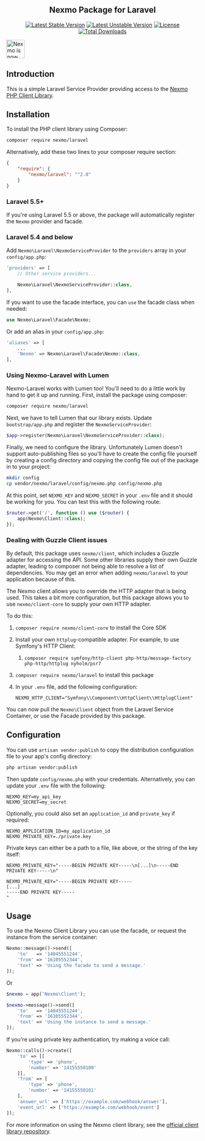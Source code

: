 <h2 align="center">
    Nexmo Package for Laravel
</h2>

<p align="center">
    <a href="https://packagist.org/packages/nexmo/laravel"><img src="https://poser.pugx.org/nexmo/laravel/v/stable?format=flat-square" alt="Latest Stable Version"></a>
    <a href="https://packagist.org/packages/nexmo/laravel"><img src="https://poser.pugx.org/nexmo/laravel/v/unstable?format=flat-square" alt="Latest Unstable Version"></a>    
    <a href="https://packagist.org/packages/nexmo/laravel"><img src="https://poser.pugx.org/nexmo/laravel/license?format=flat-square" alt="License"></a>
    <a href="https://packagist.org/packages/nexmo/laravel"><img src="https://poser.pugx.org/nexmo/laravel/downloads" alt="Total Downloads"></a>
</p>

<img src="https://developer.nexmo.com/assets/images/Vonage_Nexmo.svg" height="48px" alt="Nexmo is now known as Vonage" />

## Introduction

This is a simple Laravel Service Provider providing access to the  [Nexmo PHP Client Library][client-library].

Installation
------------

To install the PHP client library using Composer:

```bash
composer require nexmo/laravel
```

Alternatively, add these two lines to your composer require section:

```json
{
    "require": {
        "nexmo/laravel": "^2.0"
    }
}
```

### Laravel 5.5+

If you're using Laravel 5.5 or above, the package will automatically register the `Nexmo` provider and facade.

### Laravel 5.4 and below

Add `Nexmo\Laravel\NexmoServiceProvider` to the `providers` array in your `config/app.php`:

```php
'providers' => [
    // Other service providers...

    Nexmo\Laravel\NexmoServiceProvider::class,
],
```

If you want to use the facade interface, you can `use` the facade class when needed:

```php
use Nexmo\Laravel\Facade\Nexmo;
```

Or add an alias in your `config/app.php`:

```php
'aliases' => [
    ...
    'Nexmo' => Nexmo\Laravel\Facade\Nexmo::class,
],
```

### Using Nexmo-Laravel with Lumen

Nexmo-Laravel works with Lumen too! You'll need to do a little work by hand
to get it up and running. First, install the package using composer:


```bash
composer require nexmo/laravel
```

Next, we have to tell Lumen that our library exists. Update `bootstrap/app.php`
and register the `NexmoServiceProvider`:

```php
$app->register(Nexmo\Laravel\NexmoServiceProvider::class);
```

Finally, we need to configure the library. Unfortunately Lumen doesn't support
auto-publishing files so you'll have to create the config file yourself by creating
a config directory and copying the config file out of the package in to your project:

```bash
mkdir config
cp vendor/nexmo/laravel/config/nexmo.php config/nexmo.php
```

At this point, set `NEXMO_KEY` and `NEXMO_SECRET` in your `.env` file and it should
be working for you. You can test this with the following route:

```php
$router->get('/', function () use ($router) {
    app(Nexmo\Client::class);
});
```

### Dealing with Guzzle Client issues

By default, this package uses `nexmo/client`, which includes a Guzzle adapter for accessing
the API. Some other libraries supply their own Guzzle adapter, leading to composer not being
able to resolve a list of dependencies. You may get an error when adding `nexmo/laravel` to
your application because of this.

The Nexmo client allows you to override the HTTP adapter that is being used. This takes a
bit more configuration, but this package allows you to use `nexmo/client-core` to supply your
own HTTP adapter.

To do this:

1. `composer require nexmo/client-core` to install the Core SDK
2. Install your own `httplug`-compatible adapter. For example, to use Symfony's HTTP Client:
    1. `composer require symfony/http-client php-http/message-factory php-http/httplug nyholm/psr7`
3. `composer require nexmo/laravel` to install this package
4. In your `.env` file, add the following configuration:

    `NEXMO_HTTP_CLIENT="Symfony\\Component\\HttpClient\\HttplugClient"`

You can now pull the `Nexmo\Client` object from the Laravel Service Container, or use the Facade
provided by this package.

Configuration
-------------

You can use `artisan vendor:publish` to copy the distribution configuration file to your app's config directory:

```bash
php artisan vendor:publish
```

Then update `config/nexmo.php` with your credentials. Alternatively, you can update your `.env` file with the following:

```dotenv
NEXMO_KEY=my_api_key
NEXMO_SECRET=my_secret
```

Optionally, you could also set an `application_id` and `private_key` if required:

```dotenv
NEXMO_APPLICATION_ID=my_application_id
NEXMO_PRIVATE_KEY=./private.key
```

Private keys can either be a path to a file, like above, or the string of the key itself:

```dotenv
NEXMO_PRIVATE_KEY="-----BEGIN PRIVATE KEY-----\n[...]\n-----END PRIVATE KEY-----\n"
```

```dotenv
NEXMO_PRIVATE_KEY="-----BEGIN PRIVATE KEY-----
[...]
-----END PRIVATE KEY-----
"
```

Usage
-----
   
To use the Nexmo Client Library you can use the facade, or request the instance from the service container:

```php
Nexmo::message()->send([
    'to'   => '14845551244',
    'from' => '16105552344',
    'text' => 'Using the facade to send a message.'
]);
```

Or

```php
$nexmo = app('Nexmo\Client');

$nexmo->message()->send([
    'to'   => '14845551244',
    'from' => '16105552344',
    'text' => 'Using the instance to send a message.'
]);
```

If you're using private key authentication, try making a voice call:

```php
Nexmo::calls()->create([
    'to' => [[
        'type' => 'phone',
        'number' => '14155550100'
    ]],
    'from' => [
        'type' => 'phone',
        'number' => '14155550101'
    ],
    'answer_url' => ['https://example.com/webhook/answer'],
    'event_url' => ['https://example.com/webhook/event']
]);
```

For more information on using the Nexmo client library, see the [official client library repository][client-library].

[client-library]: https://github.com/Nexmo/nexmo-php
